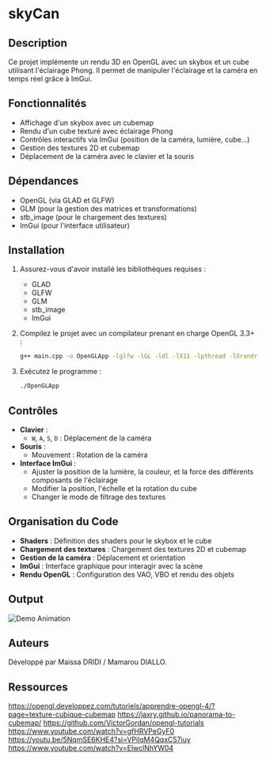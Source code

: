 # skyCan
## Description
Ce projet implémente un rendu 3D en OpenGL avec un skybox et un cube utilisant l'éclairage Phong. Il permet de manipuler l'éclairage et la caméra en temps réel grâce à ImGui.

## Fonctionnalités
- Affichage d'un skybox avec un cubemap
- Rendu d'un cube texturé avec éclairage Phong
- Contrôles interactifs via ImGui (position de la caméra, lumière, cube...)
- Gestion des textures 2D et cubemap
- Déplacement de la caméra avec le clavier et la souris

## Dépendances
- OpenGL (via GLAD et GLFW)
- GLM (pour la gestion des matrices et transformations)
- stb_image (pour le chargement des textures)
- ImGui (pour l'interface utilisateur)

## Installation
1. Assurez-vous d'avoir installé les bibliothèques requises :
   - GLAD
   - GLFW
   - GLM
   - stb_image
   - ImGui

2. Compilez le projet avec un compilateur prenant en charge OpenGL 3.3+ :
   ```sh
   g++ main.cpp -o OpenGLApp -lglfw -lGL -ldl -lX11 -lpthread -lXrandr -lXi
   ```

3. Exécutez le programme :
   ```sh
   ./OpenGLApp
   ```

## Contrôles
- **Clavier** :
  - `W`, `A`, `S`, `D` : Déplacement de la caméra
- **Souris** :
  - Mouvement : Rotation de la caméra
- **Interface ImGui** :
  - Ajuster la position de la lumière, la couleur, et la force des différents composants de l'éclairage
  - Modifier la position, l'échelle et la rotation du cube
  - Changer le mode de filtrage des textures

## Organisation du Code
- **Shaders** : Définition des shaders pour le skybox et le cube
- **Chargement des textures** : Chargement des textures 2D et cubemap
- **Gestion de la caméra** : Déplacement et orientation
- **ImGui** : Interface graphique pour interagir avec la scène
- **Rendu OpenGL** : Configuration des VAO, VBO et rendu des objets
  
## Output
![Demo Animation](demo.gif)


## Auteurs
Développé par Maissa DRIDI / Mamarou DIALLO.

## Ressources
https://opengl.developpez.com/tutoriels/apprendre-opengl-4/?page=texture-cubique-cubemap
https://jaxry.github.io/panorama-to-cubemap/
https://github.com/VictorGordan/opengl-tutorials
https://www.youtube.com/watch?v=gfHRVPeGyF0
https://youtu.be/5NqmSE6KHE4?si=VPilqM4QqxC57iuy
https://www.youtube.com/watch?v=ElwclNhYW04

